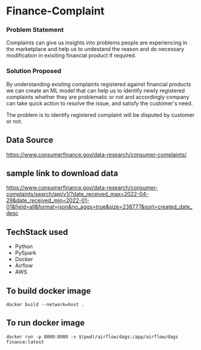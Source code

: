  # Finance-Complaint 

### Problem Statement
Complaints can give us insights into problems people are experiencing in the marketplace and help us to undestand the reason and do necessary modification in exisiting financial product if required.

### Solution Proposed 
By understanding existing complaints registered against financial products we can create an ML model that can help us to identify newly registered complaints whether they are problematic or not and accordingly company can take quick action to resolve the issue, and satisfy the customer's need.

The problem is to identify registered complaint will be disputed by customer or not.

## Data Source
https://www.consumerfinance.gov/data-research/consumer-complaints/

## sample link to download data
https://www.consumerfinance.gov/data-research/consumer-complaints/search/api/v1/?date_received_max=2022-04-29&date_received_min=2022-01-01&field=all&format=json&no_aggs=true&size=238777&sort=created_date_desc

## TechStack used
 - Python
 - PySpark
 - Docker
 - Airflow
 - AWS 

## To build docker image
    docker build --network=host .

## To run docker image
    docker run -p 8080:8080 -v $(pwd)/airflow/dags:/app/airflow/dags finance:latest